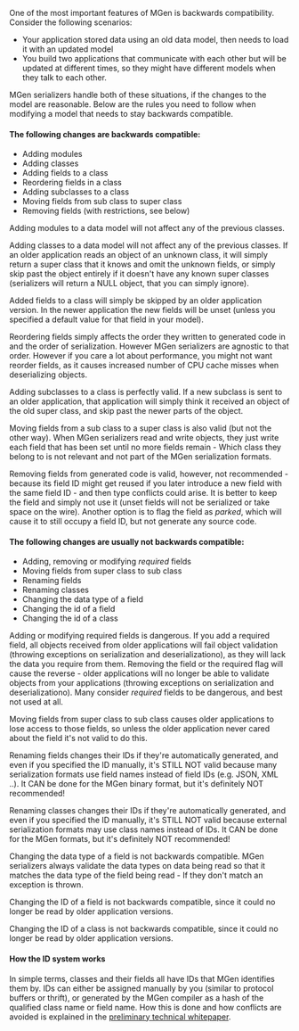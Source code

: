 ---
---

One of the most important features of MGen is backwards compatibility. Consider the following scenarios: 

 * Your application stored data using an old data model, then needs to load it with an updated model
 * You build two applications that communicate with each other but will be updated at different times, so they might have different models when they talk to each other.

MGen serializers handle both of these situations, if the changes to the model are reasonable. Below are the rules you need to follow when modifying a model that needs to stay backwards compatible.

#### The following changes are backwards compatible:

 * Adding modules
 * Adding classes
 * Adding fields to a class 
 * Reordering fields in a class
 * Adding subclasses to a class
 * Moving fields from sub class to super class
 * Removing fields (with restrictions, see below)

Adding modules to a data model will not affect any of the previous classes. 

Adding classes to a data model will not affect any of the previous classes. If an older application reads an object of an unknown class, it will simply return a super class that it knows and omit the unknown fields, or simply skip past the object entirely if it doesn't have any known super classes (serializers will return a NULL object, that you can simply ignore).

Added fields to a class will simply be skipped by an older application version. In the newer application the new fields will be unset (unless you specified a default value for that field in your model).

Reordering fields simply affects the order they written to generated code in and the order of serialization. However MGen serializers are agnostic to that order. However if you care a lot about performance, you might not want reorder fields, as it causes increased number of CPU cache misses when deserializing objects.

Adding subclasses to a class is perfectly valid. If a new subclass is sent to an older application, that application will simply think it received an object of the old super class, and skip past the newer parts of the object.

Moving fields from a sub class to a super class is also valid (but not the other way). When MGen serializers read and write objects, they just write each field that has been set until no more fields remain - Which class they belong to is not relevant and not part of the MGen serialization formats.

Removing fields from generated code is valid, however, not recommended - because its field ID might get reused if you later introduce a new field with the same field ID - and then type conflicts could arise. It is better to keep the field and simply not use it (unset fields will not be serialized or take space on the wire). Another option is to flag the field as *parked*, which will cause it to still occupy a field ID, but not generate any source code.


#### The following changes are usually not backwards compatible:

 * Adding, removing or modifying *required* fields
 * Moving fields from super class to sub class
 * Renaming fields
 * Renaming classes
 * Changing the data type of a field
 * Changing the id of a field
 * Changing the id of a class

Adding or modifying required fields is dangerous. If you add a required field, all objects received from older applications will fail object validation (throwing exceptions on serialization and deserializationo), as they will lack the data you require from them. Removing the field or the required flag will cause the reverse - older applications will no longer be able to validate objects from your applications (throwing exceptions on serialization and deserializationo). Many consider *required* fields to be dangerous, and best not used at all.

Moving fields from super class to sub class causes older applications to lose access to those fields, so unless the older application never cared about the field it's not valid to do this.

Renaming fields changes their IDs if they're automatically generated, and even if you specified the ID manually, it's STILL NOT valid because many serialization formats use field names instead of field IDs (e.g. JSON, XML ..). It CAN be done for the MGen binary format, but it's definitely NOT recommended!

Renaming classes changes their IDs if they're automatically generated, and even if you specified the ID manually, it's STILL NOT valid because external serialization formats may use class names instead of IDs. It CAN be done for the MGen formats, but it's definitely NOT recommended!

Changing the data type of a field is not backwards compatible. MGen serializers always validate the data types on data being read so that it matches the data type of the field being read - If they don't match an exception is thrown.

Changing the ID of a field is not backwards compatible, since it could no longer be read by older application versions.

Changing the ID of a class is not backwards compatible, since it could no longer be read by older application versions.


#### How the ID system works

In simple terms, classes and their fields all have IDs that MGen identifies them by. IDs can either be assigned manually by you (similar to protocol buffers or thrift), or generated by the MGen compiler as a hash of the qualified class name or field name. How this is done and how conflicts are avoided is explained in the [preliminary technical whitepaper](http://culvertsoft.se/docs/WhitePaper.pdf).





